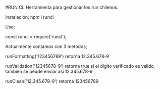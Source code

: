 #RUN CL
Herramienta para gestionar los run chilenos.

Instalación:
npm i runcl

Uso:

const runcl = require('runcl');

Actualmente contamos con 3 metodos;

runFormatting('123456789') retorna 12.345.678-9

runValidation('12345678-9') retorna true si el digito verificado es valido, tambien se peude enviar asi 12.345.678-9

runClean('12.345.678-9') retorna 123456789

